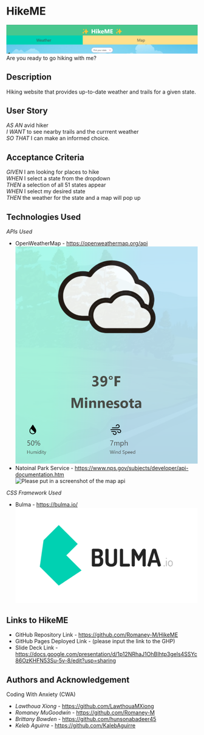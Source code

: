 # **HikeME**
![HikeME](./assets/images/READMEIMGS/HikeMEDefault.png)
Are you ready to go hiking with me?

## **Description**
Hiking website that provides up-to-date weather and trails for a given state.

## **User Story**
*AS AN* avid hiker <br />
*I WANT* to see nearby trails and the currrent weather <br />
*SO THAT* I can make an informed choice. <br />

## **Acceptance Criteria**
*GIVEN* I am looking for places to hike<br />
*WHEN* I select a state from the dropdown<br />
*THEN* a selection of all 51 states appear<br />
*WHEN* I select my desired state<br />
*THEN* the weather for the state and a map will pop up<br />

## **Technologies Used**
*APIs Used*
* OpenWeatherMap - https://openweathermap.org/api <br />
![SnippetWeather](./assets/images/READMEIMGS/WeatherAPISnippet.png) <br />
* Natoinal Park Service - https://www.nps.gov/subjects/developer/api-documentation.htm <br />
![Please put in a screenshot of the map api]()<br />

*CSS Framework Used*
* Bulma - https://bulma.io/ <br />
![SnippetWeather](./assets/images/READMEIMGS/BulmaCss.png)
## **Links to HikeME**
* GitHub Repository Link - https://github.com/Romaney-M/HikeME
* GitHub Pages Deployed Link - (please input the link to the GHP)
* Slide Deck Link - https://docs.google.com/presentation/d/1p12NRhaJ1OhBIhtp3gels4SSYc86OzKHFN53Su-5v-8/edit?usp=sharing
## **Authors and Acknowledgement**
Coding With Anxiety (CWA)
* *Lawthoua Xiong* - https://github.com/LawthouaMXiong
* *Romaney MuGoodwin* - https://github.com/Romaney-M
* *Brittany Bowden* - https://github.com/hunsonabadeer45
* *Keleb Aguirre* - https://github.com/KalebAguirre